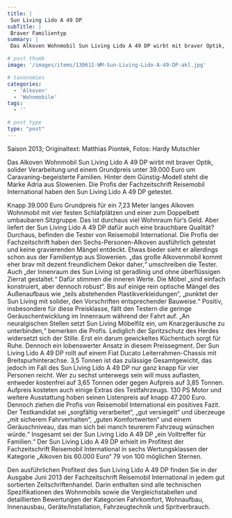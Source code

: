 ```yaml
---
title: |
 Sun Living Lido A 49 DP
subTitle: |
 Braver Familientyp
summary: |
 Das Alkoven Wohnmobil Sun Living Lido A 49 DP wirbt mit braver Optik, solider Verarbeitung und einem Grundpreis unter 39.000 Euro um Caravaning-begeisterte Familien. Hinter dem Günstig-Modell steht die Marke Adria aus Slowenien. Die Profis der Fachzeitschrift Reisemobil International haben den Sun Living Lido A 49 DP getestet.

# post thumb
image: '/images/items/130611-WM-Sun-Living-Lido-A-49-DP-akl.jpg'

# taxonomies
categories: 
  - 'Alkoven'
  - 'Wohnmobile'
tags:
  - ''

# post type
type: "post"
---
```


Saison 2013; Originaltext: Matthias Piontek, Fotos: Hardy Mutschler  

 Das Alkoven Wohnmobil Sun Living Lido A 49 DP wirbt mit braver Optik, solider Verarbeitung und einem Grundpreis unter 39.000 Euro um Caravaning-begeisterte Familien. Hinter dem Günstig-Modell steht die Marke Adria aus Slowenien. Die Profis der Fachzeitschrift Reisemobil International haben den Sun Living Lido A 49 DP getestet.  

 Knapp 39.000 Euro Grundpreis für ein 7,23 Meter langes Alkoven Wohnmobil mit vier festen Schlafplätzen und einer zum Doppelbett umbaubaren Sitzgruppe. Das ist durchaus viel Wohnraum für‘s Geld. Aber liefert der Sun Living Lido A 49 DP dafür auch eine brauchbare Qualität? Durchaus, befinden die Tester von Reisemobil International. Die Profis der Fachzeitschrift haben den Sechs-Personen-Alkoven ausführlich getestet und keine gravierenden Mängel entdeckt. Etwas bieder sieht er allerdings schon aus der Familientyp aus Slowenien. „das große Alkovenmobil kommt eher brav mit dezent freundlichem Dekor daher,“ umschreiben die Tester.  Auch „der Innenraum des Sun Living ist geradlinig und ohne überflüssigen Zierrat gestaltet.“ Dafür stimmen die inneren Werte. Die Möbel „sind einfach konstruiert, aber dennoch robust“. Bis auf einige rein optische Mängel des Außenaufbaus wie „teils abstehenden Plastikverkleidungen“, „punktet der Sun Living mit solider, den Vorschriften entsprechender Bauweise.“ Positiv, insbesondere für diese Preisklasse, fällt den Testern die geringe Geräuschentwicklung im Innenraum während der Fahrt auf. „An neuralgischen Stellen setzt Sun Living Möbelfilz ein, um Knarzgeräusche zu unterbinden,“ bemerken die Profis. Lediglich der Spritzschutz des Herdes widersetzt sich der Stille. Erst ein darum gewickeltes Küchentuch sorgt für Ruhe. Dennoch ein lobenswerter Ansatz in diesem Preissegment. Der Sun Living Lido A 49 DP rollt auf einem Fiat Ducato Leiterrahmen-Chassis mit Breitspurhinterachse. 3,5 Tonnen ist das zulässige Gesamtgewicht, das jedoch im Fall des Sun Living Lido A 49 DP nur ganz knapp für vier Personen reicht. Wer zu sechst unterwegs sein will muss auflasten, entweder kostenfrei auf 3,65 Tonnen oder gegen Aufpreis auf 3,85 Tonnen. Aufpreis kosteten auch einige Extras des Testfahrzeugs. 130 PS Motor und weitere Ausstattung hoben seinen Listenpreis auf knapp 47.200 Euro. Dennoch ziehen die Profis von Reisemobil International ein positives Fazit. Der Testkandidat sei „sorgfältig verarbeitet“, „gut versiegelt“ und überzeuge „mit sicherem Fahrverhalten“, „guten Komfortwerten“ und einem Geräuschniveau, das man sich bei manch teurerem Fahrzeug wünschen würde.“ Insgesamt sei der Sun Living Lido A 49 DP „ein Volltreffer für Familien.“ Der Sun Living Lido A 49 DP erhielt im Profitest der Fachzeitschrift Reisemobil International in sechs Wertungsklassen der Kategorie „Alkoven bis 60.000 Euro“ 79 von 100 möglichen Sternen.  

 Den ausführlichen Profitest des Sun Living Lido A 49 DP finden Sie in der Ausgabe Juni 2013 der Fachzeitschrift Reisemobil International in jedem gut sortierten Zeitschriftenhandel. Darin enthalten sind alle technischen Spezifikationen des Wohnmobils sowie die Vergleichstabellen und detaillierten Bewertungen der Kategorien Fahrkomfort, Wohnaufbau, Innenausbau, Geräte/Installation, Fahrzeugtechnik und Spritverbrauch.